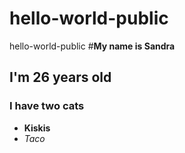 # hello-world-public
hello-world-public
#**My name is Sandra**
## I'm 26 years old
### I have two cats
- **Kiskis**
- *Taco*

